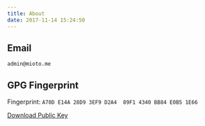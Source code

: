 ```yaml
---
title: About
date: 2017-11-14 15:24:50
---
```


## Email

`admin@mioto.me`

## GPG Fingerprint

Fingerprint: `A70D E14A 28D9 3EF9 D2A4  89F1 4340 BB84 E0B5 1E66`

[Download Public Key](/public-key.gpg) 